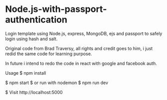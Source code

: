 # Node.js-with-passport-authentication

Login template using Node.js, express, MongoDB, ejs and passport to safely login using hash and salt.

Original code from Brad Traversy, all rights and credit goes to him, i just redid the same code for learning purpose.

In future i intend to redo the code in react with google and facebook auth.

Usage
$ npm install

$ npm start
$ or run with nodemon
$ npm run dev

$ Visit http://localhost:5000
